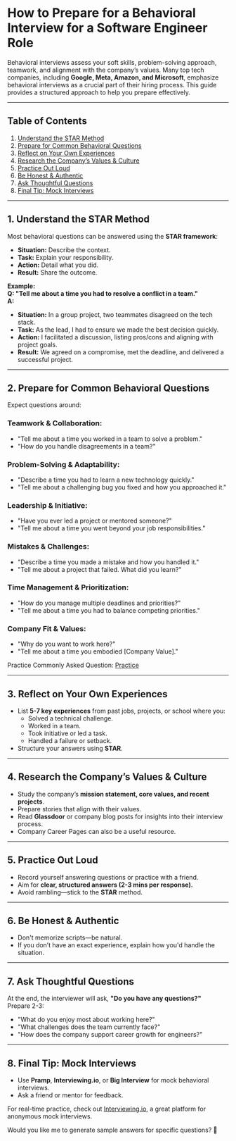 # How to Prepare for a Behavioral Interview for a Software Engineer Role

Behavioral interviews assess your soft skills, problem-solving approach, teamwork, and alignment with the company’s values. Many top tech companies, including **Google, Meta, Amazon, and Microsoft**, emphasize behavioral interviews as a crucial part of their hiring process. This guide provides a structured approach to help you prepare effectively.

---

## Table of Contents
1. [Understand the STAR Method](#understand-the-star-method)
2. [Prepare for Common Behavioral Questions](#prepare-for-common-behavioral-questions)
3. [Reflect on Your Own Experiences](#reflect-on-your-own-experiences)
4. [Research the Company’s Values & Culture](#research-the-companys-values--culture)
5. [Practice Out Loud](#practice-out-loud)
6. [Be Honest & Authentic](#be-honest--authentic)
7. [Ask Thoughtful Questions](#ask-thoughtful-questions)
8. [Final Tip: Mock Interviews](#final-tip-mock-interviews)

---

## 1. Understand the STAR Method
Most behavioral questions can be answered using the **STAR framework**:
- **Situation:** Describe the context.
- **Task:** Explain your responsibility.
- **Action:** Detail what you did.
- **Result:** Share the outcome.


**Example:**  
**Q: "Tell me about a time you had to resolve a conflict in a team."**  
**A:**  
- **Situation:** In a group project, two teammates disagreed on the tech stack.  
- **Task:** As the lead, I had to ensure we made the best decision quickly.  
- **Action:** I facilitated a discussion, listing pros/cons and aligning with project goals.  
- **Result:** We agreed on a compromise, met the deadline, and delivered a successful project.

---

## 2. Prepare for Common Behavioral Questions
Expect questions around:

### **Teamwork & Collaboration:** 
- "Tell me about a time you worked in a team to solve a problem."
- "How do you handle disagreements in a team?"

### **Problem-Solving & Adaptability:**  
- "Describe a time you had to learn a new technology quickly."  
- "Tell me about a challenging bug you fixed and how you approached it."

### **Leadership & Initiative:**  
- "Have you ever led a project or mentored someone?"
- "Tell me about a time you went beyond your job responsibilities."

### **Mistakes & Challenges:**  
- "Describe a time you made a mistake and how you handled it."
- "Tell me about a project that failed. What did you learn?"

### **Time Management & Prioritization:**  
- "How do you manage multiple deadlines and priorities?"  
- "Tell me about a time you had to balance competing priorities."

### **Company Fit & Values:**  
- "Why do you want to work here?"  
- "Tell me about a time you embodied [Company Value]."

Practice Commonly Asked Question: [Practice](./caq.md)

---

## 3. Reflect on Your Own Experiences
- List **5-7 key experiences** from past jobs, projects, or school where you:
  - Solved a technical challenge.
  - Worked in a team.
  - Took initiative or led a task.
  - Handled a failure or setback.
- Structure your answers using **STAR**.

---

## 4. Research the Company’s Values & Culture
- Study the company’s **mission statement, core values, and recent projects**.
- Prepare stories that align with their values.
- Read **Glassdoor** or company blog posts for insights into their interview process.
- Company Career Pages can also be a useful resource.

---

## 5. Practice Out Loud
- Record yourself answering questions or practice with a friend.
- Aim for **clear, structured answers (2-3 mins per response).**
- Avoid rambling—stick to the **STAR** method.

---

## 6. Be Honest & Authentic
- Don't memorize scripts—be natural.
- If you don’t have an exact experience, explain how you'd handle the situation.

---

## 7. Ask Thoughtful Questions
At the end, the interviewer will ask, **"Do you have any questions?"**  
Prepare 2-3:
- "What do you enjoy most about working here?"
- "What challenges does the team currently face?"
- "How does the company support career growth for engineers?"


---

## 8. Final Tip: Mock Interviews
- Use **Pramp**, **Interviewing.io**, or **Big Interview** for mock behavioral interviews.
- Ask a friend or mentor for feedback.

For real-time practice, check out [Interviewing.io](https://interviewing.io/), a great platform for anonymous mock interviews.

Would you like me to generate sample answers for specific questions? 🚀

